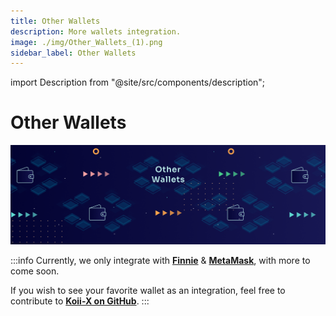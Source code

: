 ```yaml
---
title: Other Wallets
description: More wallets integration.
image: ./img/Other_Wallets_(1).png
sidebar_label: Other Wallets
---
```


import Description from "@site/src/components/description";

# Other Wallets

![Banner](<./img/Other_Wallets_(1).png>)

<Description
  text="More wallets integration."
/>

:::info
Currently, we only integrate with [**Finnie**](./finnie-wallet) & [**MetaMask**](./ethereum-metamask), with more to come soon.

If you wish to see your favorite wallet as an integration, feel free to contribute to [**Koii-X on GitHub**](https://github.com/koii-network/koii.X).
:::
